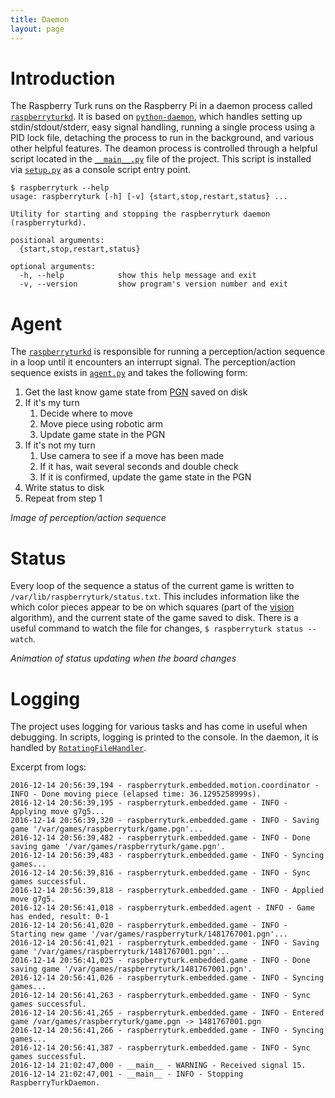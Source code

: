 ```yaml
---
title: Daemon
layout: page
---
```


# Introduction

The Raspberry Turk runs on the Raspberry Pi in a daemon process called [`raspberryturkd`](https://bitbucket.org/joeymeyer/raspberryturk/src/719a3178aa94490fd08c851b1373a6674c14db82/raspberryturk/embedded/raspberryturkd.py?at=master&fileviewer=file-view-default). It is based on [`python-daemon`](https://pypi.python.org/pypi/python-daemon), which handles setting up stdin/stdout/stderr, easy signal handling, running a single process using a PID lock file, detaching the process to run in the background, and various other helpful features. The deamon process is controlled through a helpful script located in the [`__main__.py`](https://bitbucket.org/joeymeyer/raspberryturk/src/719a3178aa94490fd08c851b1373a6674c14db82/raspberryturk/__main__.py?at=master&fileviewer=file-view-default) file of the project. This script is installed via [`setup.py`](https://bitbucket.org/joeymeyer/raspberryturk/src/719a3178aa94490fd08c851b1373a6674c14db82/setup.py?at=master&fileviewer=file-view-default) as a console script entry point.

```
$ raspberryturk --help
usage: raspberryturk [-h] [-v] {start,stop,restart,status} ...

Utility for starting and stopping the raspberryturk daemon (raspberryturkd).

positional arguments:
  {start,stop,restart,status}

optional arguments:
  -h, --help            show this help message and exit
  -v, --version         show program's version number and exit
```

# Agent

The [`raspberryturkd`](https://bitbucket.org/joeymeyer/raspberryturk/src/719a3178aa94490fd08c851b1373a6674c14db82/raspberryturk/embedded/raspberryturkd.py?at=master&fileviewer=file-view-default) is responsible for running a perception/action sequence in a loop until it encounters an interrupt signal. The perception/action sequence exists in [`agent.py`](https://bitbucket.org/joeymeyer/raspberryturk/src/719a3178aa94490fd08c851b1373a6674c14db82/raspberryturk/embedded/agent.py?at=master&fileviewer=file-view-default) and takes the following form:

1. Get the last know game state from [PGN](https://en.wikipedia.org/wiki/Portable_Game_Notation) saved on disk 
2. If it's my turn
	1. Decide where to move
	2. Move piece using robotic arm
	3. Update game state in the PGN
3. If it's not my turn
	1. Use camera to see if a move has been made
	2. If it has, wait several seconds and double check
	3. If it is confirmed, update the game state in the PGN
4. Write status to disk
5. Repeat from step 1

_Image of perception/action sequence_

# Status

Every loop of the sequence a status of the current game is written to `/var/lib/raspberryturk/status.txt`. This includes information like the which color pieces appear to be on which squares (part of the [vision](/details/vision.html) algorithm), and the current state of the game saved to disk. There is a useful command to watch the file for changes, `$ raspberryturk status --watch`.

_Animation of status updating when the board changes_

# Logging

The project uses logging for various tasks and has come in useful when debugging. In scripts, logging is printed to the console. In the daemon, it is handled by [`RotatingFileHandler`](https://docs.python.org/2.7/library/logging.handlers.html#logging.handlers.RotatingFileHandler).

Excerpt from logs:
```
2016-12-14 20:56:39,194 - raspberryturk.embedded.motion.coordinator - INFO - Done moving piece (elapsed time: 36.1295258999s).
2016-12-14 20:56:39,195 - raspberryturk.embedded.game - INFO - Applying move g7g5...
2016-12-14 20:56:39,320 - raspberryturk.embedded.game - INFO - Saving game '/var/games/raspberryturk/game.pgn'...
2016-12-14 20:56:39,482 - raspberryturk.embedded.game - INFO - Done saving game '/var/games/raspberryturk/game.pgn'.
2016-12-14 20:56:39,483 - raspberryturk.embedded.game - INFO - Syncing games...
2016-12-14 20:56:39,816 - raspberryturk.embedded.game - INFO - Sync games successful.
2016-12-14 20:56:39,818 - raspberryturk.embedded.game - INFO - Applied move g7g5.
2016-12-14 20:56:41,018 - raspberryturk.embedded.agent - INFO - Game has ended, result: 0-1
2016-12-14 20:56:41,020 - raspberryturk.embedded.game - INFO - Starting new game '/var/games/raspberryturk/1481767001.pgn'...
2016-12-14 20:56:41,021 - raspberryturk.embedded.game - INFO - Saving game '/var/games/raspberryturk/1481767001.pgn'...
2016-12-14 20:56:41,025 - raspberryturk.embedded.game - INFO - Done saving game '/var/games/raspberryturk/1481767001.pgn'.
2016-12-14 20:56:41,026 - raspberryturk.embedded.game - INFO - Syncing games...
2016-12-14 20:56:41,263 - raspberryturk.embedded.game - INFO - Sync games successful.
2016-12-14 20:56:41,265 - raspberryturk.embedded.game - INFO - Entered game /var/games/raspberryturk/game.pgn -> 1481767001.pgn
2016-12-14 20:56:41,266 - raspberryturk.embedded.game - INFO - Syncing games...
2016-12-14 20:56:41,387 - raspberryturk.embedded.game - INFO - Sync games successful.
2016-12-14 21:02:47,000 - __main__ - WARNING - Received signal 15.
2016-12-14 21:02:47,001 - __main__ - INFO - Stopping RaspberryTurkDaemon.
```
